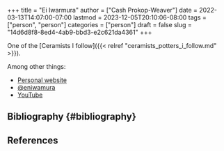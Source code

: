 +++
title = "Ei Iwarmura"
author = ["Cash Prokop-Weaver"]
date = 2022-03-13T14:07:00-07:00
lastmod = 2023-12-05T20:10:06-08:00
tags = ["person", "person"]
categories = ["person"]
draft = false
slug = "14d6d8f8-8ed4-4ab9-bbd3-e2c621da4361"
+++

One of the [Ceramists I follow]({{< relref "ceramists_potters_i_follow.md" >}}).

Among other things:

-   [Personal website](https://www.en-iwamura.com/)
-   [@eniwamura](https://instagram.com/eniwamura)
-   [YouTube](https://www.youtube.com/channel/UCiJjYQgwpKzAMlZFND8G5lg)


## Bibliography {#bibliography}

## References

<style>.csl-entry{text-indent: -1.5em; margin-left: 1.5em;}</style><div class="csl-bib-body">
</div>
